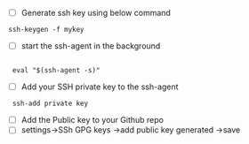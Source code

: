 - [ ] Generate ssh key using below command
```
ssh-keygen -f mykey
```

- [ ]  start the ssh-agent in the background
```

 eval "$(ssh-agent -s)"
```
- [ ] Add your SSH private key to the ssh-agent
```
 ssh-add private key
 ```


- [ ]  Add the Public key to your Github repo
- [ ]  settings->SSh GPG keys ->add public key generated ->save
